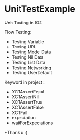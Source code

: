 # UnitTestExample
Unit Testing in IOS

Flow Testing:
- Testing Variable
- Testing URL
- Testing Model Data
- Testing Nil Data
- Testing List Data
- Testing Networking
- Testing UserDefault

Keyword in project :
- XCTAssertEqual
- XCTAssertNil
- XCTAssertTrue
- XCTAssertFalse
- XCTFail
- expectation
- waitForExpectations








*Thank u :)
